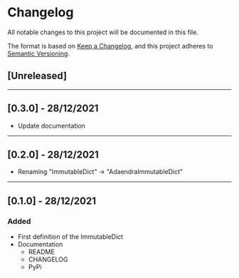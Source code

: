 # Changelog
All notable changes to this project will be documented in this file.

The format is based on [Keep a Changelog](https://keepachangelog.com/en/1.0.0/),
and this project adheres to [Semantic Versioning](https://semver.org/spec/v2.0.0.html).

## [Unreleased]

---

## [0.3.0] - 28/12/2021
- Update documentation

---

## [0.2.0] - 28/12/2021
- Renaming "ImmutableDict" -> "AdaendraImmutableDict"

---

## [0.1.0] - 28/12/2021
### Added
- First definition of the ImmutableDict
- Documentation
  - README
  - CHANGELOG
  - PyPi